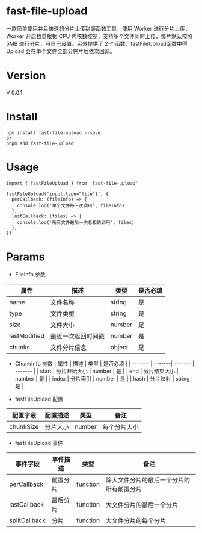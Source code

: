 # fast-file-upload
一款简单使用并且快速的分片上传封装函数工具，使用 Worker 进行分片上传，Worker 开启数量根据 CPU 内核数控制，支持多个文件同时上传，每片默认按照 5MB 进行分片，可自己设置。另外提供了 2 个函数，fastFileUpload函数中得Upload 会在单个文件全部分完片后依次回调。

# Version
V 0.0.1

# Install
```
npm install fast-file-upload --save
or
pnpm add fast-file-upload

```

# Usage
```
import { fastFileUpload } from 'fast-file-upload'

fastFileUpload('input[type="file"]', {
  perCallback: (fileInfo) => {
    console.log('单个文件每一次调用', fileInfo)
  },
  lastCallback: (files) => {
    console.log('所有文件最后一次总和的调用', files)
  },
})
```

# Params
- FileInfo 参数

| 属性 | 描述 | 类型 | 是否必填 |
| ------- | -------| ------- | ------- |
| name  | 文件名称  | string  | 是 |
| type  | 文件类型  | string  | 是 |
| size  | 文件大小  | number  | 是 |
| lastModified  | 最近一次返回时间戳  | number  | 是 |
| chunks  | 文件分片信息  | object  | 是 |



- ChunkInfo 参数
| 属性 | 描述 | 类型 | 是否必填 |
| ------- | -------| ------- | ------- |
| start  | 分片开始大小  | number  | 是 |
| end  | 分片结束大小  | number  | 是 |
| index  | 分片索引  | number  | 是 |
| hash  | 分片映射  | string  | 是 |


- fastFileUpload 配置

| 配置字段 | 配置描述 | 类型 | 备注 |
| ------- | -------| ------- | ------- |
| chunkSize  | 分片大小  | number  | 每个分片大小 |


- fastFileUpload 事件

| 事件字段 | 事件描述 | 类型 | 备注 |
| ------- | -------| ------- | ------- |
| perCallback  | 前置分片  | function  | 除大文件分片的最后一个分片的所有前置分片 |
| lastCallback  | 最后分片  | function  | 大文件分片的最后一个分片 |
| splitCallback  | 分片  | function  | 大文件分片的每个分片 |



